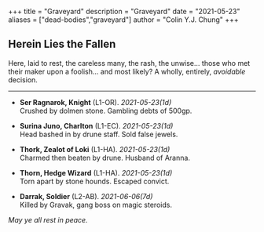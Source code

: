 +++ 
title = "Graveyard" 
description = "Graveyard" 
date = "2021-05-23" 
aliases = ["dead-bodies","graveyard"] 
author = "Colin Y.J. Chung" 
+++

## Herein Lies the Fallen

Here, laid to rest, the careless many, the rash, the unwise... those who met their maker upon a foolish... and most likely? A wholly, entirely, _avoidable_ decision.

<hr/>

* **Ser Ragnarok, Knight** (L1-OR). _2021-05-23(1d)_ 
<br/>Crushed by dolmen stone. Gambling debts of 500gp.

* **Surina Juno, Charlton** (L1-EC). _2021-05-23(1d)_
<br/>Head bashed in by drune staff. Sold false jewels.

* **Thork, Zealot of Loki** (L1-HA). _2021-05-23(1d)_
<br/>Charmed then beaten by drune. Husband of Aranna.

* **Thorn, Hedge Wizard** (L1-HA). _2021-05-23(1d)_
<br/>Torn apart by stone hounds. Escaped convict.

* **Darrak, Soldier** (L2-AB). _2021-06-06(7d)_
<br/>Killed by Gravak, gang boss on magic steroids.

_May ye all rest in peace._
